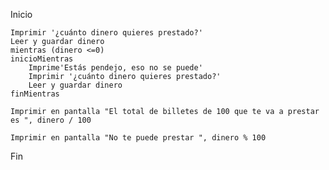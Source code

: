 Inicio  

    Imprimir '¿cuánto dinero quieres prestado?'  
    Leer y guardar dinero  
    mientras (dinero <=0)  
    inicioMientras  
        Imprime'Estás pendejo, eso no se puede'  
        Imprimir '¿cuánto dinero quieres prestado?'  
        Leer y guardar dinero  
    finMientras  
    
    Imprimir en pantalla "El total de billetes de 100 que te va a prestar es ", dinero / 100  

    Imprimir en pantalla "No te puede prestar ", dinero % 100  
Fin  
